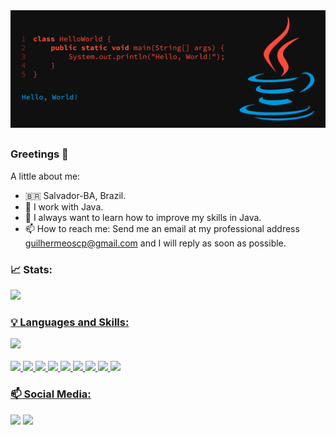 <div>
<img src="https://github.com/GuilhermeOSCP/GuilhermeOSCP/blob/main/githubBanner.png">
</div>

##

### Greetings 👋

A little about me: 
- 🇧🇷 Salvador-BA, Brazil.
- 🔭 I work with Java. 
- 🌱 I always want to learn how to improve my skills in Java.
- 📫 How to reach me: Send me an email at my professional address guilhermeoscp@gmail.com and I will reply as soon as possible.

### 📈 Stats:
<div>
  <a href="https://github.com/GuilhermeOSCP">
  <img height="180em" src="https://github-readme-stats.vercel.app/api?username=GuilhermeOSCP&show_icons=true&theme=dark&include_all_commits=true&count_private=true"/>
</div>
  
### 💡 Languages and Skills:
<div>
  <a href="https://github.com/GuilhermeOSCP">  
  <img height="180em" src="https://github-readme-stats.vercel.app/api/top-langs/?username=GuilhermeOSCP&layout=compact&langs_count=7&theme=dark"/>
</div>
<div style="display: inline_block"><br>
<img src="https://img.shields.io/badge/Java-ED8B00?style=for-the-badge&logo=java&logoColor=white">
<img src="https://img.shields.io/badge/Spring-6DB33F?style=for-the-badge&logo=spring&logoColor=white">
<img src="https://img.shields.io/badge/MySQL-00000F?style=for-the-badge&logo=mysql&logoColor=white">
<img src="https://img.shields.io/badge/PostgreSQL-316192?style=for-the-badge&logo=postgresql&logoColor=white">
<img src="https://img.shields.io/badge/MongoDB-4EA94B?style=for-the-badge&logo=mongodb&logoColor=white">
<img src="https://img.shields.io/badge/SQLite-07405E?style=for-the-badge&logo=sqlite&logoColor=white">
<img src="https://img.shields.io/badge/git-%23F05033.svg?style=for-the-badge&logo=git&logoColor=white">
<img src="https://img.shields.io/badge/github-%23121011.svg?style=for-the-badge&logo=github&logoColor=white">
<img src="https://img.shields.io/badge/Heroku-430098?style=for-the-badge&logo=heroku&logoColor=white">
</div> 

### 📫 Social Media:
<div> 
<a href="https://www.linkedin.com/in/guilherme-pimentel" target="_blank"><img src="https://img.shields.io/badge/-LinkedIn-%230077B5?style=for-the-badge&logo=linkedin&logoColor=white" target="_blank"></a>  
<a href = "mailto:guilhermeoscp@gmail.com"><img src="https://img.shields.io/badge/-Gmail-%23333?style=for-the-badge&logo=gmail&logoColor=white" target="_blank"></a>
</div>
